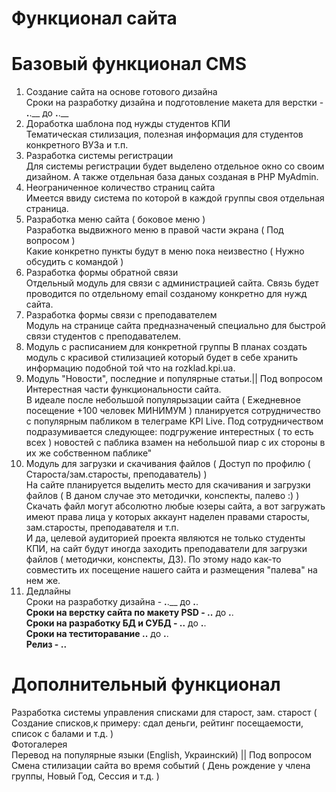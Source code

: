 # Функционал сайта

# Базовый функционал CMS

1. Создание сайта на основе готового дизайна<br>
Сроки на разработку дизайна и подготовление макета для верстки - __.__.__ до __.__.__
2. Доработка шаблона под нужды студентов КПИ<br>
Тематическая стилизация, полезная информация для студентов конкретного ВУЗа и т.п.
3. Разработка системы регистрации<br>
Для системы регистрации будет выделено отдельное окно со своим дизайном. А также отдельная база даных созданая в PHP MyAdmin.
4. Неограниченное количество страниц сайта<br>
Имеется ввиду система по которой в каждой группы своя отдельная страница.
5. Разработка меню сайта ( боковое меню )<br>
Разработка выдвижного меню в правой части экрана ( Под вопросом )<br> 
Какие конкретно пункты будут в меню пока неизвестно ( Нужно обсудить с командой )
6. Разработка формы обратной связи<br>
Отдельный модуль для связи с администрацией сайта. Связь будет проводится по отдельному email созданому конкретно для нужд сайта.<br>
7. Разработка формы связи с преподавателем<br>
Модуль на странице сайта предназначеный специально для быстрой связи студентов с преподавателем.
8. Модуль с расписанием для конкретной группы
В планах создать модуль с красивой стилизацией который будет в себе хранить информацию подобной той что на rozklad.kpi.ua.
9. Модуль "Новости", последние и популярные статьи.|| Под вопросом<br>
Интерестная части функциональности сайта. <br>
В идеале после небольшой популярызации сайта ( Ежедневное посещение +100 человек МИНИМУМ ) планируется сотрудничество с популярным пабликом в телеграме KPI Live. Под сотрудничеством подразумивается следующее: подгружение интерестных ( то есть всех ) новостей с паблика взамен на небольшой пиар с их стороны в их же собственном паблике"
10. Модуль для загрузки и скачивания файлов ( Доступ по профилю ( Староста/зам.старосты, преподаватель) )<br>
На сайте планируется выделить место для скачивания и загрузки файлов ( В даном случае это методички, конспекты, палево :) ) Скачать файл могут абсолютно любые юзеры сайта, а вот загружать имеют права лица у которых аккаунт наделен правами старосты, зам.старосты, преподавателя и т.п.<br>
И да, целевой аудиторией проекта являются не только студенты КПИ, на сайт будут иногда заходить преподаватели для загрузки файлов ( методички, конспекты, ДЗ). По этому надо как-то совместить их посещение нашего сайта и размещения "палева" на нем же.
11. Дедлайны <br>
Сроки на разработку дизайна - __.__.__ до __.__.__<br>
Cроки на верстку сайта по макету PSD - __.__.__ до __.__.__<br>
Сроки на разработку БД и СУБД - __.__.__ до __.__.__<br>
Сроки на теститоравание __.__.__ до __.__.__<br>
Релиз - __.__.__


# Дополнительный функционал

Разработка системы управления списками для старост, зам. старост ( Создание списков,к примеру: сдал деньги, рейтинг посещаемости, список с балами и т.д. )<br>
Фотогалерея<br>
Перевод на популярные языки (English, Украинский) || Под вопросом<br>
Смена стилизации сайта во время событий ( День рождение у члена группы, Новый Год, Сессия и т.д. )


